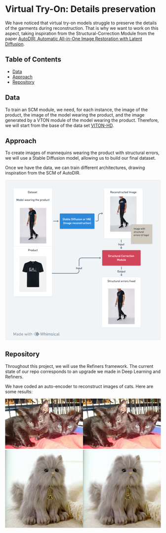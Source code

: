 # Virtual Try-On: Details preservation

We have noticed that virtual try-on models struggle to preserve the details of the garments during reconstruction. That is why we want to work on this aspect, taking inspiration from the Structural-Correction Module from the paper [AutoDIR: Automatic All-in-One Image Restoration with Latent Diffusion](https://arxiv.org/abs/2310.10123).

## Table of Contents

- [Data](#data)
- [Approach](#approach)
- [Repository](#repository)

## Data

To train an SCM module, we need, for each instance, the image of the product, the image of the model wearing the product, and the image generated by a VTON module of the model wearing the product. Therefore, we will start from the base of the data set [VITON-HD](https://github.com/shadow2496/VITON-HD?tab=readme-ov-file).

## Approach

To create images of mannequins wearing the product with structural errors, we will use a Stable Diffusion model, allowing us to build our final dataset.

Once we have the data, we can train different architectures, drawing inspiration from the SCM of AutoDIR.

![Approach Schema](images/Idea_Approach_SCM.png)

## Repository
Throughout this project, we will use the Refiners framework.
The current state of our repo corresponds to an upgrade we made in Deep Learning and Refiners.

We have coded an auto-encoder to reconstruct images of cats. Here are some results:

![Example 1](images/cats1.png)
![Example 2](images/cats2.png)



